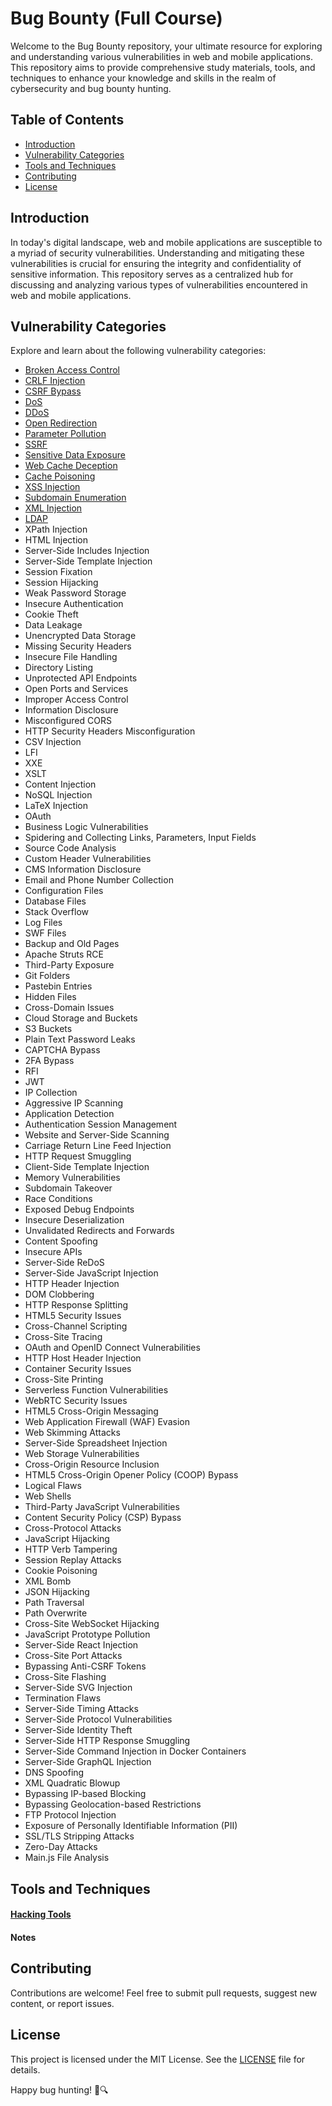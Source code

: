 # Bug Bounty (Full Course)

Welcome to the Bug Bounty repository, your ultimate resource for exploring and understanding various vulnerabilities in web and mobile applications. This repository aims to provide comprehensive study materials, tools, and techniques to enhance your knowledge and skills in the realm of cybersecurity and bug bounty hunting.

## Table of Contents

- [Introduction](#introduction)
- [Vulnerability Categories](#vulnerability-categories)
- [Tools and Techniques](#tools-and-techniques)
- [Contributing](#contributing)
- [License](#license)

## Introduction

In today's digital landscape, web and mobile applications are susceptible to a myriad of security vulnerabilities. Understanding and mitigating these vulnerabilities is crucial for ensuring the integrity and confidentiality of sensitive information. This repository serves as a centralized hub for discussing and analyzing various types of vulnerabilities encountered in web and mobile applications.

## Vulnerability Categories

Explore and learn about the following vulnerability categories:

- [Broken Access Control](https://github.com/saidehossain/Bug_Bounty/blob/main/Lessons/Broken_Access_Control.md)
- [CRLF Injection](https://github.com/saidehossain/Bug_Bounty/blob/main/Lessons/CRLF_Injection.md)
- [CSRF Bypass](https://github.com/saidehossain/Bug_Bounty/blob/main/Lessons/CSRF%20Bypass.md)
- [DoS](https://github.com/saidehossain/Bug_Bounty/blob/main/Lessons/DoS.md)
- [DDoS](https://github.com/saidehossain/Bug_Bounty/blob/main/Lessons/DDoS.md)
- [Open Redirection](https://github.com/saidehossain/Bug_Bounty/blob/main/Lessons/Open%20Redirection.md)
- [Parameter Pollution](https://github.com/saidehossain/Bug_Bounty/blob/main/Lessons/Parameter%20Pollution.md)
- [SSRF](https://github.com/saidehossain/Bug_Bounty/blob/main/Lessons/SSRF.md)
- [Sensitive Data Exposure](https://github.com/saidehossain/Bug_Bounty/blob/main/Lessons/Sensitive%20Data%20Exposure.md)
- [Web Cache Deception](https://github.com/saidehossain/Bug_Bounty/blob/main/Lessons/Web%20Cache%20Deception.md)
- [Cache Poisoning](https://github.com/saidehossain/Bug_Bounty/blob/main/Lessons/Cache%20Poisoning.md)
- [XSS Injection](https://github.com/saidehossain/Bug_Bounty/blob/main/Lessons/XSS%20Injection.md)
- [Subdomain Enumeration](https://github.com/saidehossain/Bug_Bounty/blob/main/Lessons/Subdomain%20Enumeration.md)
- [XML Injection](https://github.com/saidehossain/Bug_Bounty/blob/main/Lessons/XML%20injection.md)
- [LDAP](https://github.com/saidehossain/Bug_Bounty/blob/main/Lessons/LDAP.md)
- XPath Injection
- HTML Injection
- Server-Side Includes Injection
- Server-Side Template Injection
- Session Fixation
- Session Hijacking
- Weak Password Storage
- Insecure Authentication
- Cookie Theft
- Data Leakage
- Unencrypted Data Storage
- Missing Security Headers
- Insecure File Handling
- Directory Listing
- Unprotected API Endpoints
- Open Ports and Services
- Improper Access Control
- Information Disclosure
- Misconfigured CORS
- HTTP Security Headers Misconfiguration
- CSV Injection
- LFI
- XXE
- XSLT
- Content Injection
- NoSQL Injection
- LaTeX Injection
- OAuth
- Business Logic Vulnerabilities
- Spidering and Collecting Links, Parameters, Input Fields
- Source Code Analysis
- Custom Header Vulnerabilities
- CMS Information Disclosure
- Email and Phone Number Collection
- Configuration Files
- Database Files
- Stack Overflow
- Log Files
- SWF Files
- Backup and Old Pages
- Apache Struts RCE
- Third-Party Exposure
- Git Folders
- Pastebin Entries
- Hidden Files
- Cross-Domain Issues
- Cloud Storage and Buckets
- S3 Buckets
- Plain Text Password Leaks
- CAPTCHA Bypass
- 2FA Bypass
- RFI
- JWT
- IP Collection
- Aggressive IP Scanning
- Application Detection
- Authentication Session Management
- Website and Server-Side Scanning
- Carriage Return Line Feed Injection
- HTTP Request Smuggling
- Client-Side Template Injection
- Memory Vulnerabilities
- Subdomain Takeover
- Race Conditions
- Exposed Debug Endpoints
- Insecure Deserialization
- Unvalidated Redirects and Forwards
- Content Spoofing
- Insecure APIs
- Server-Side ReDoS
- Server-Side JavaScript Injection
- HTTP Header Injection
- DOM Clobbering
- HTTP Response Splitting
- HTML5 Security Issues
- Cross-Channel Scripting
- Cross-Site Tracing
- OAuth and OpenID Connect Vulnerabilities
- HTTP Host Header Injection
- Container Security Issues
- Cross-Site Printing
- Serverless Function Vulnerabilities
- WebRTC Security Issues
- HTML5 Cross-Origin Messaging
- Web Application Firewall (WAF) Evasion
- Web Skimming Attacks
- Server-Side Spreadsheet Injection
- Web Storage Vulnerabilities
- Cross-Origin Resource Inclusion
- HTML5 Cross-Origin Opener Policy (COOP) Bypass
- Logical Flaws
- Web Shells
- Third-Party JavaScript Vulnerabilities
- Content Security Policy (CSP) Bypass
- Cross-Protocol Attacks
- JavaScript Hijacking
- HTTP Verb Tampering
- Session Replay Attacks
- Cookie Poisoning
- XML Bomb
- JSON Hijacking
- Path Traversal
- Path Overwrite
- Cross-Site WebSocket Hijacking
- JavaScript Prototype Pollution
- Server-Side React Injection
- Cross-Site Port Attacks
- Bypassing Anti-CSRF Tokens
- Cross-Site Flashing
- Server-Side SVG Injection
- Termination Flaws
- Server-Side Timing Attacks
- Server-Side Protocol Vulnerabilities
- Server-Side Identity Theft
- Server-Side HTTP Response Smuggling
- Server-Side Command Injection in Docker Containers
- Server-Side GraphQL Injection
- DNS Spoofing
- XML Quadratic Blowup
- Bypassing IP-based Blocking
- Bypassing Geolocation-based Restrictions
- FTP Protocol Injection
- Exposure of Personally Identifiable Information (PII)
- SSL/TLS Stripping Attacks
- Zero-Day Attacks
- Main.js File Analysis

## Tools and Techniques

#### [Hacking Tools](https://github.com/saidehossain/Hacking_Tools)
#### Notes

## Contributing

Contributions are welcome! Feel free to submit pull requests, suggest new content, or report issues.

## License

This project is licensed under the MIT License. See the [LICENSE](LICENSE) file for details.

Happy bug hunting! 🐞🔍
